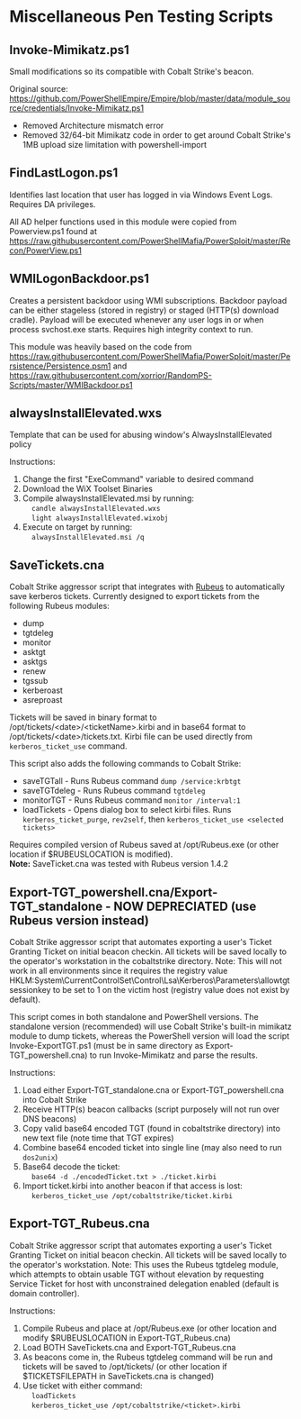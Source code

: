 # Miscellaneous Pen Testing Scripts

## Invoke-Mimikatz.ps1
Small modifications so its compatible with Cobalt Strike's beacon. 

Original source: https://github.com/PowerShellEmpire/Empire/blob/master/data/module_source/credentials/Invoke-Mimikatz.ps1
* Removed Architecture mismatch error
* Removed 32/64-bit Mimikatz code in order to get around Cobalt Strike's 1MB upload size limitation with powershell-import


## FindLastLogon.ps1
Identifies last location that user has logged in via Windows Event Logs.  Requires DA privileges.

All AD helper functions used in this module were copied from Powerview.ps1 found at https://raw.githubusercontent.com/PowerShellMafia/PowerSploit/master/Recon/PowerView.ps1


## WMILogonBackdoor.ps1
Creates a persistent backdoor using WMI subscriptions.  Backdoor payload can be either stageless (stored in registry) or staged (HTTP(s) download cradle).  Payload will be executed whenever any user logs in or when process svchost.exe starts. Requires high integrity context to run.

This module was heavily based on the code from https://raw.githubusercontent.com/PowerShellMafia/PowerSploit/master/Persistence/Persistence.psm1 and https://raw.githubusercontent.com/xorrior/RandomPS-Scripts/master/WMIBackdoor.ps1


## alwaysInstallElevated.wxs
Template that can be used for abusing window's AlwaysInstallElevated policy

Instructions:  
1. Change the first "ExeCommand" variable to desired command  
2. Download the WiX Toolset Binaries  
3. Compile alwaysInstallElevated.msi by running:  
&nbsp;&nbsp;&nbsp;&nbsp;`candle alwaysInstallElevated.wxs`  
&nbsp;&nbsp;&nbsp;&nbsp;`light alwaysInstallElevated.wixobj`  
4. Execute on target by running:  
&nbsp;&nbsp;&nbsp;&nbsp;`alwaysInstallElevated.msi /q`  


## SaveTickets.cna
Cobalt Strike aggressor script that integrates with [Rubeus](https://github.com/GhostPack/Rubeus) to automatically save kerberos tickets.  Currently designed to export tickets from the following Rubeus modules:
* dump
* tgtdeleg
* monitor
* asktgt
* asktgs
* renew
* tgssub
* kerberoast
* asreproast

Tickets will be saved in binary format to /opt/tickets/\<date\>/\<ticketName\>.kirbi and in base64 format to /opt/tickets/\<date\>/tickets.txt.  Kirbi file can be used directly from `kerberos_ticket_use` command. 

This script also adds the following commands to Cobalt Strike:
* saveTGTall - Runs Rubeus command `dump /service:krbtgt`
* saveTGTdeleg - Runs Rubeus command `tgtdeleg`
* monitorTGT - Runs Rubeus command `monitor /interval:1`
* loadTickets - Opens dialog box to select kirbi files.  Runs `kerberos_ticket_purge`, `rev2self`, then `kerberos_ticket_use <selected tickets>`

Requires compiled version of Rubeus saved at /opt/Rubeus.exe (or other location if $RUBEUSLOCATION is modified).  
**Note:** SaveTicket.cna was tested with Rubeus version 1.4.2


## Export-TGT_powershell.cna/Export-TGT_standalone - NOW DEPRECIATED (use Rubeus version instead)
Cobalt Strike aggressor script that automates exporting a user's Ticket Granting Ticket on initial beacon checkin.  All tickets will be saved locally to the operator's workstation in the cobaltstrike directory.  Note: This will not work in all environments since it requires the registry value HKLM:System\CurrentControlSet\Control\Lsa\Kerberos\Parameters\allowtgtsessionkey to be set to 1 on the victim host (registry value does not exist by default).

This script comes in both standalone and PowerShell versions.  The standalone version (recommended) will use Cobalt Strike's built-in mimikatz module to dump tickets, whereas the PowerShell version will load the script Invoke-ExportTGT.ps1 (must be in same directory as Export-TGT_powershell.cna) to run Invoke-Mimikatz and parse the results.

Instructions:  
1. Load either Export-TGT_standalone.cna or Export-TGT_powershell.cna into Cobalt Strike  
2. Receive HTTP(s) beacon callbacks (script purposely will not run over DNS beacons)  
3. Copy valid base64 encoded TGT (found in cobaltstrike directory) into new text file (note time that TGT expires)  
4. Combine base64 encoded ticket into single line (may also need to run `dos2unix`)
5. Base64 decode the ticket:  
&nbsp;&nbsp;&nbsp;&nbsp;`base64 -d ./encodedTicket.txt > ./ticket.kirbi`  
6. Import ticket.kirbi into another beacon if that access is lost:  
&nbsp;&nbsp;&nbsp;&nbsp;`kerberos_ticket_use /opt/cobaltstrike/ticket.kirbi`  


## Export-TGT_Rubeus.cna
Cobalt Strike aggressor script that automates exporting a user's Ticket Granting Ticket on initial beacon checkin.  All tickets will be saved locally to the operator's workstation.  Note: This uses the Rubeus tgtdeleg module, which attempts to obtain usable TGT without elevation by requesting Service Ticket for host with unconstrained delegation enabled (default is domain controller).

Instructions:
1. Compile Rubeus and place at /opt/Rubeus.exe (or other location and modify $RUBEUSLOCATION in Export-TGT_Rubeus.cna)  
2. Load BOTH SaveTickets.cna and Export-TGT_Rubeus.cna  
3. As beacons come in, the Rubeus tgtdeleg command will be run and tickets will be saved to /opt/tickets/ (or other location if $TICKETSFILEPATH in SaveTickets.cna is changed)  
4. Use ticket with either command:  
&nbsp;&nbsp;&nbsp;&nbsp;`loadTickets`  
&nbsp;&nbsp;&nbsp;&nbsp;`kerberos_ticket_use /opt/cobaltstrike/<ticket>.kirbi`   
